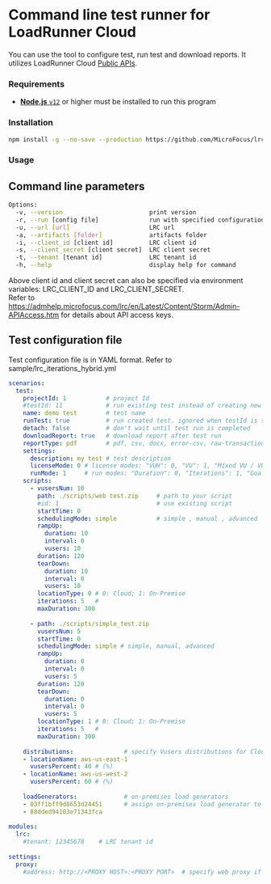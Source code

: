 # Command line test runner for LoadRunner Cloud

You can use the tool to configure test, run test and download reports.
It utilizes LoadRunner Cloud [Public APIs](https://admhelp.microfocus.com/lrc/en/Latest/Content/Storm/PublicAPIs.htm).

### Requirements

* [**Node.js** `v12`](https://nodejs.org/en/download/) or higher must be installed to run this program

### Installation

```bash
npm install -g --no-save --production https://github.com/MicroFocus/lrcrunner
```
### Usage

## Command line parameters
```bash
Options:
  -v, --version                        print version
  -r, --run [config file]              run with specified configuration file (default: "")
  -u, --url [url]                      LRC url
  -a, --artifacts [folder]             artifacts folder
  -i, --client_id [client id]          LRC client id
  -s, --client_secret [client secret]  LRC client secret
  -t, --tenant [tenant id]             LRC tenant id
  -h, --help                           display help for command
```
Above client id and client secret can also be specified via environment variables: LRC_CLIENT_ID and LRC_CLIENT_SECRET.  
Refer to https://admhelp.microfocus.com/lrc/en/Latest/Content/Storm/Admin-APIAccess.htm for details about API access
keys.

## Test configuration file

Test configuration file is in YAML format. Refer to sample/lrc_iterations_hybrid.yml  

```yaml
scenarios:
  test:
    projectId: 1           # project Id
    #testId: 11            # run existing test instead of creating new one
    name: demo test        # test name
    runTest: true          # run created test. ignored when testId is specified
    detach: false          # don't wait until test run is completed
    downloadReport: true   # download report after test run
    reportType: pdf        # pdf, csv, docx, error-csv, raw-transactions (default: pdf). to download multiple report, use an array. for example: [csv, pdf]
    settings:
      description: my test # test description
      licenseMode: 0 # license modes: "VUH": 0, "VU": 1, "Mixed VU / VUH": 2
      runMode: 1     # run modes: "Duration": 0, "Iterations": 1, "Goal Oriented": 2
    scripts:
      - vusersNum: 10                    
        path: ./scripts/web test.zip     # path to your script
        #id: 1                           # use existing script
        startTime: 0
        schedulingMode: simple           # simple , manual , advanced
        rampUp:
          duration: 10
          interval: 0
          vusers: 10
        duration: 120
        tearDown:
          duration: 10
          interval: 0
          vusers: 10
        locationType: 0 # 0: Cloud; 1: On-Premise
        iterations: 5   #
        maxDuration: 300
    
      - path: ./scripts/simple_test.zip
        vusersNum: 5
        startTime: 0
        schedulingMode: simple # simple, manual, advanced
        rampUp:
          duration: 0
          interval: 0
          vusers: 5
        duration: 120
        tearDown:
          duration: 0
          interval: 0
          vusers: 5
        locationType: 1 # 0: Cloud; 1: On-Premise
        iterations: 5   #
        maxDuration: 300
    
    distributions:              # specify Vusers distributions for Cloud
    - locationName: aws-us-east-1
      vusersPercent: 40 # (%)
    - locationName: aws-us-west-2
      vusersPercent: 60 # (%)
      
    loadGenerators:             # on-premises load generators
    - 03ff1bff9d8653d24451      # assign on-premises load generator to test by its key
    - 88dded94103e71343fca
      
modules:
  lrc:
    #tenant: 12345678    # LRC tenant id 
      
settings:
  proxy:
    #address: http://<PROXY HOST>:<PROXY PORT>  # specify web proxy if it's needed      
```
